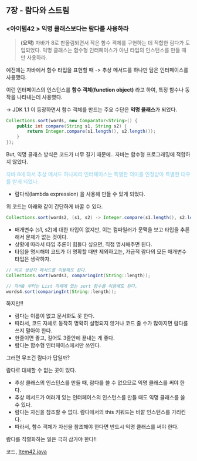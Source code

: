 ## 7장 - 람다와 스트림

### <아이템42 > 익명 클래스보다는 람다를 사용하라 

> **(요약)** 자바가 8로 판올림되면서 작은 함수 객체를 구현하는 데 적합한 람다가 도입되었다. 익명 클래스는 함수형 인터페이스가 아닌 타입의 인스턴스를 만들 때만 사용하라.

예전에는 자바에서 함수 타입을 표현할 때 -> 추상 메서드를 하나만 담은 인터페이스를 사용했다.

이런 인터페이스의 인스턴스를 **함수 객체(function object)** 라고 하여, 특정 함수나 동작을 나타내는데 사용했다.

-> JDK 1.1 이 등장하면서 함수 객체를 만드는 주요 수단은 **익명 클래스**가 되었다.

```java
Collections.sort(words, new Comparator<String>() {
    public int compare(String s1, String s2) {
        return Integer.compare(s1.length(), s2.length());
    }
});
```

But, 익명 클래스 방식은 코드가 너무 길기 때문에.. 자바는 함수형 프로그래밍에 적합하지 않았다.

<span style='color:skyblue'>자바 8에 와서 추상 메서드 하나짜리 인터페이스는 특별한 의미를 인정받아 특별한 대우를 받게 되었다.</span>

- 람다식(lambda expression) 을 사용해 만들 수 있게 되었다.

위 코드는 아래와 같이 간단하게 바꿀 수 있다.
```java
Collections.sort(words2, (s1, s2) -> Integer.compare(s1.length(), s2.length()));
```

- 매개변수 (s1, s2)에 대한 타입이 없지만, 이는 컴파일러가 문맥을 보고 타입을 추론해서 문제가 없는 것이다.
- 상황에 따라서 타입 추론이 힘들다 싶으면, 직접 명시해주면 된다.
- 타입을 명시해야 코드가 더 명확할 때만 제외하고는, 가급적 람다의 모든 매개변수 타입은 생략하자.

```java
// 비교 생성자 메서드를 이용해도 된다.
Collections.sort(words3, comparingInt(String::length));

// 자바8 부터는 List 자체에 있는 sort 함수를 이용해도 된다.
words4.sort(comparingInt(String::length));
```

하지만!!

- 람다는 이름이 없고 문서화도 못 한다.
- 따라서, 코드 자체로 동작히 명확히 설명되지 않거나 코드 줄 수가 많아지면 람다를 쓰지 말아야 한다.
- 한줄이면 좋고, 길어도 3줄안에 끝내는 게 좋다.
- 람다는 함수형 인터페이스에서만 쓰인다.

그러면 무조건 람다가 답일까?

람다로 대체할 수 없는 곳이 있다.

- 추상 클래스의 인스턴스를 만들 때, 람다를 쓸 수 없으므로 익명 클래스를 써야 한다.
- 추상 메서드가 여러개 있는 인터페이스의 인스턴스를 만들 때도 익명 클래스를 쓸 수 있다.
- 람다는 자신을 참조할 수 없다. 람다에서의 this 키워드는 바깥 인스턴스를 가리킨다.
- 따라서, 함수 객체가 자신을 참조해야 한다면 반드시 익명 클래스를 써야 한다.

람다를 직렬화하는 일은 극히 삼가야 한다!!

코드, [Item42.java](https://github.com/ziippy/EffectiveJava/blob/master/src/chapter7/item42/Item42.java)

